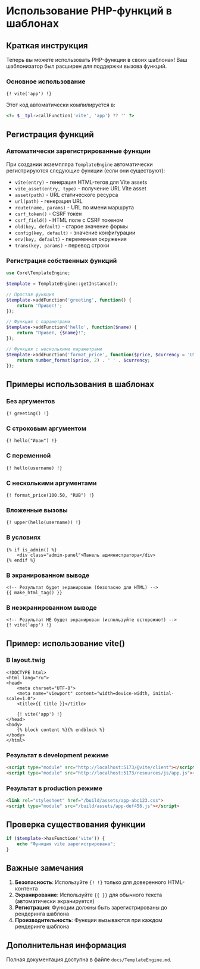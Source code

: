 # Использование PHP-функций в шаблонах

## Краткая инструкция

Теперь вы можете использовать PHP-функции в своих шаблонах! Ваш шаблонизатор был расширен для поддержки вызова функций.

### Основное использование

```twig
{! vite('app') !}
```

Этот код автоматически компилируется в:
```php
<?= $__tpl->callFunction('vite', 'app') ?? '' ?>
```

## Регистрация функций

### Автоматически зарегистрированные функции

При создании экземпляра `TemplateEngine` автоматически регистрируются следующие функции (если они существуют):

- `vite(entry)` - генерация HTML-тегов для Vite assets
- `vite_asset(entry, type)` - получение URL Vite asset
- `asset(path)` - URL статического ресурса
- `url(path)` - генерация URL
- `route(name, params)` - URL по имени маршрута
- `csrf_token()` - CSRF токен
- `csrf_field()` - HTML поле с CSRF токеном
- `old(key, default)` - старое значение формы
- `config(key, default)` - значение конфигурации
- `env(key, default)` - переменная окружения
- `trans(key, params)` - перевод строки

### Регистрация собственных функций

```php
use Core\TemplateEngine;

$template = TemplateEngine::getInstance();

// Простая функция
$template->addFunction('greeting', function() {
    return 'Привет!';
});

// Функция с параметрами
$template->addFunction('hello', function($name) {
    return "Привет, {$name}!";
});

// Функция с несколькими параметрами
$template->addFunction('format_price', function($price, $currency = 'USD') {
    return number_format($price, 2) . ' ' . $currency;
});
```

## Примеры использования в шаблонах

### Без аргументов
```twig
{! greeting() !}
```

### С строковым аргументом
```twig
{! hello("Иван") !}
```

### С переменной
```twig
{! hello(username) !}
```

### С несколькими аргументами
```twig
{! format_price(100.50, "RUB") !}
```

### Вложенные вызовы
```twig
{! upper(hello(username)) !}
```

### В условиях
```twig
{% if is_admin() %}
    <div class="admin-panel">Панель администратора</div>
{% endif %}
```

### В экранированном выводе
```twig
<!-- Результат будет экранирован (безопасно для HTML) -->
{{ make_html_tag() }}
```

### В неэкранированном выводе
```twig
<!-- Результат НЕ будет экранирован (используйте осторожно!) -->
{! vite('app') !}
```

## Пример: использование vite()

### В layout.twig
```twig
<!DOCTYPE html>
<html lang="ru">
<head>
    <meta charset="UTF-8">
    <meta name="viewport" content="width=device-width, initial-scale=1.0">
    <title>{{ title }}</title>
    
    {! vite('app') !}
</head>
<body>
    {% block content %}{% endblock %}
</body>
</html>
```

### Результат в development режиме
```html
<script type="module" src="http://localhost:5173/@vite/client"></script>
<script type="module" src="http://localhost:5173/resources/js/app.js"></script>
```

### Результат в production режиме
```html
<link rel="stylesheet" href="/build/assets/app-abc123.css">
<script type="module" src="/build/assets/app-def456.js"></script>
```

## Проверка существования функции

```php
if ($template->hasFunction('vite')) {
    echo "Функция vite зарегистрирована";
}
```

## Важные замечания

1. **Безопасность**: Используйте `{! !}` только для доверенного HTML-контента
2. **Экранирование**: Используйте `{{ }}` для обычного текста (автоматически экранируется)
3. **Регистрация**: Функции должны быть зарегистрированы до рендеринга шаблона
4. **Производительность**: Функции вызываются при каждом рендеринге шаблона

## Дополнительная информация

Полная документация доступна в файле `docs/TemplateEngine.md`.

